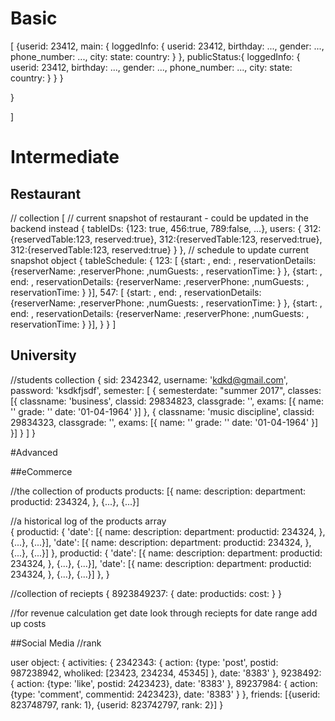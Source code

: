 # Basic

[
  {userid: 23412,
   main: {
      loggedInfo: {
        userid: 23412,
        birthday: ...,
        gender: ...,
        phone_number: ...,
        city:
        state:
        country:
        }
      },
      publicStatus:{
        loggedInfo: {
        userid: 23412,
        birthday: ...,
        gender: ...,
        phone_number: ...,
        city:
        state:
        country:
        }
      }
    }


  }

]

# Intermediate

## Restaurant

// collection
[
  // current snapshot of restaurant - could be updated in the backend instead
  {
  tableIDs: {123: true, 456:true, 789:false, ...},
  users: {
          312:{reservedTable:123, reserved:true},
          312:{reservedTable:123, reserved:true},
          312:{reservedTable:123, reserved:true}
         }
  },
  // schedule to update current snapshot object
  {
    tableSchedule: {
       123: [
       {start: ,
         end: ,
         reservationDetails: {reserverName: ,reserverPhone: ,numGuests: , reservationTime: }
         },
       {start: ,
         end: ,
         reservationDetails: {reserverName: ,reserverPhone: ,numGuests: , reservationTime: }
         }],
       547: [
       {start: ,
         end: ,
         reservationDetails: {reserverName: ,reserverPhone: ,numGuests: , reservationTime: }
         },
       {start: ,
         end: ,
         reservationDetails: {reserverName: ,reserverPhone: ,numGuests: , reservationTime: }
         }],
    }
  }
]

## University

//students collection
{
  sid: 2342342,
  username: 'kdkd@gmail.com',
  password: 'ksdkfjsdf',
  semester: [
    {
      semesterdate: "summer 2017",
      classes:  [{
          classname: 'business',
          classid: 29834823,
          classgrade: '',
          exams: [{
            name: ''
            grade: ''
            date: '01-04-1964'
            }]
        },
        {
          classname: 'music discipline',
          classid: 29834323,
          classgrade: '',
          exams: [{
            name: ''
            grade: ''
            date: '01-04-1964'
            }]
        }]
    }
  ]
}

#Advanced

##eCommerce

//the collection of products
products: [{
  name:
  description:
  department:
  productid: 234324,
  }, {...}, {...}]

//a historical log of the products array  
{
  productid: {
    'date': [{
      name:
      description:
      department:
      productid: 234324,
      }, {...}, {...}],
    'date': [{
      name:
      description:
      department:
      productid: 234324,
      }, {...}, {...}]
  },
  productid: {
    'date': [{
      name:
      description:
      department:
      productid: 234324,
      }, {...}, {...}],
    'date': [{
      name:
      description:
      department:
      productid: 234324,
      }, {...}, {...}]
  },
}

//collection of reciepts
{
  8923849237: {
    date:
    productids:
    cost:
  }
}

//for revenue calculation
get date
look through reciepts for date range
add up costs

##Social Media
//rank

user object:
{
  activities: {
    2342343: {
      action: {type: 'post', postid: 987238942, wholiked: [23423, 234234, 45345] },
      date: '8383'
    },
    9238492: {
      action: {type: 'like', postid: 2423423},
      date: '8383'
    },
    89237984: {
      action: {type: 'comment', commentid: 2423423},
      date: '8383'
    }
  },
  friends: [{userid: 823748797, rank: 1}, {userid: 823742797, rank: 2}]
}
